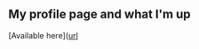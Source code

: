 ## My profile page and what I'm up

[Available here]([url](https://nimblegeek.github.io/jonasasihlen/)
